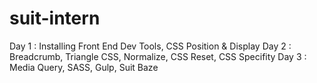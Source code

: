 # suit-intern

Day 1 : Installing Front End Dev Tools, CSS Position & Display
Day 2 : Breadcrumb, Triangle CSS, Normalize, CSS Reset, CSS Specifity
Day 3 : Media Query, SASS, Gulp, Suit Baze
